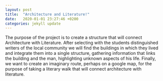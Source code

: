 ```yaml
---
layout: post
title:  "Architecture and Literature!"
date:   2020-01-01 23:27:46 +0200
categories: jekyll update
---
```

The purpose of the project is to create a structure that will connect Architecture with Literature. After selecting with the students distinguished writers of the local community we will find the buildings in which they lived and integrate them into a single structure, gathering information that links the building and the man, highlighting unknown aspects of his life. Finally, we want to create an imaginary route, perhaps on a google map, for the purpose of taking a literary walk that will connect architecture with literature.

[jekyll-docs]: https://jekyllrb.com/docs/home
[jekyll-gh]:   https://github.com/jekyll/jekyll
[jekyll-talk]: https://talk.jekyllrb.com/

